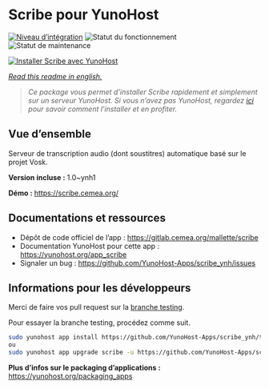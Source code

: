 <!--
N.B.: This README was automatically generated by https://github.com/YunoHost/apps/tree/master/tools/README-generator
It shall NOT be edited by hand.
-->

# Scribe pour YunoHost

[![Niveau d’intégration](https://dash.yunohost.org/integration/scribe.svg)](https://dash.yunohost.org/appci/app/scribe) ![Statut du fonctionnement](https://ci-apps.yunohost.org/ci/badges/scribe.status.svg) ![Statut de maintenance](https://ci-apps.yunohost.org/ci/badges/scribe.maintain.svg)

[![Installer Scribe avec YunoHost](https://install-app.yunohost.org/install-with-yunohost.svg)](https://install-app.yunohost.org/?app=scribe)

*[Read this readme in english.](./README.md)*

> *Ce package vous permet d’installer Scribe rapidement et simplement sur un serveur YunoHost.
Si vous n’avez pas YunoHost, regardez [ici](https://yunohost.org/#/install) pour savoir comment l’installer et en profiter.*

## Vue d’ensemble

Serveur de transcription audio (dont soustitres) automatique basé sur le projet Vosk.

**Version incluse :** 1.0~ynh1

**Démo :** https://scribe.cemea.org/
## Documentations et ressources

* Dépôt de code officiel de l’app : <https://gitlab.cemea.org/mallette/scribe>
* Documentation YunoHost pour cette app : <https://yunohost.org/app_scribe>
* Signaler un bug : <https://github.com/YunoHost-Apps/scribe_ynh/issues>

## Informations pour les développeurs

Merci de faire vos pull request sur la [branche testing](https://github.com/YunoHost-Apps/scribe_ynh/tree/testing).

Pour essayer la branche testing, procédez comme suit.

``` bash
sudo yunohost app install https://github.com/YunoHost-Apps/scribe_ynh/tree/testing --debug
ou
sudo yunohost app upgrade scribe -u https://github.com/YunoHost-Apps/scribe_ynh/tree/testing --debug
```

**Plus d’infos sur le packaging d’applications :** <https://yunohost.org/packaging_apps>